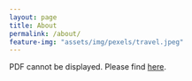 ```yaml
---
layout: page
title: About
permalink: /about/
feature-img: "assets/img/pexels/travel.jpeg"
---
```


<object data="https://subtitlevision.github.io/presentations/Design_Doc_Fall_Draft.pdf" width="100%" height="500" type="application/pdf">
PDF cannot be displayed. Please find <a href="https://subtitlevision.github.io/presentations/Design_Doc_Fall_Draft.pd" target="_blank">here</a>.
</object>
 
